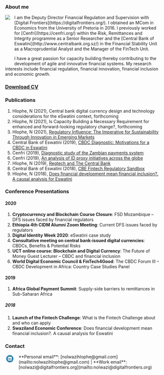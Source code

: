 ### **About me**
<dl>
<img src="NolwaziHlophe_1.jpg" style="border: 0pt none; margin-bottom: 1em; float: left; margin-right: 1em;" height="150">
<p style="text-align: left;">
</p>
</dl>
I am the Deputy Director Financial Regulation and Supervision with [Digital Frontiers](https://digitalfrontiers.org/). I obtained an MCom in Economics from the University of Pretoria in 2016. I previously worked for [Cenfri](https://cenfri.org/) within the Risk, Remittances and Integrity programme as a Senior Researcher and the [Central Bank of Eswatini](http://www.centralbank.org.sz/) in the Financial Stability Unit as a Macroprudential Analyst and the Manager of the FinTech Unit.


I have a great passion for capacity building thereby contributing to the development of agile and innovative financial systems. My research interests include financial regulation, financial innovation, financial inclusion and economic growth.

### [**Download CV**](https://www.dropbox.com/s/adyje70ohuctg09/NolwaziHlophe_CV.pdf?dl=0)

### **Publications**
1. Hlophe, N (2021), Central bank digital currency design and technology considerations for the eSwatini context, forthcoming 
2. Hlophe, N (2021), Is Capacity Building a Necessary Requirement for enhanced and forward-looking regulatory change?, forthcoming
3. Hlophe, N (2021), [Regulatory Influence: The Imperative for Sustainability Through Innovation in Emerging Markets](https://regtechafrica.com/regetechafrica-magazine/) 
4. Central Bank of Eswatini (2019), [CBDC Diagnostic: Motivations for a CBDC in Eswatini](https://www.centralbank.org.sz/fintech/cbdc/CBE-Cenfri%20CBDC%20Diagnostic_Phase1%20(002).pdf)
5. Cenfri (2019), [Diagnostic study of the Zambian payments system](https://cenfri.org/publications/diagnostic-study-of-the-zambian-payments-system/)
6. Cenfri (2019), [An analysis of ID proxy initiatives across the globe](https://cenfri.org/publications/an-analysis-of-id-proxy-initiatives-across-the-globe/)
7. Hlophe, N (2019), [Regtech and The Central Bank](https://www.centralbank.org.sz/media/newsletter/docs/CENTRATALK_20180206.pdf)
8. Central Bank of Eswatini (2018), [CBE Fintech Regulatory Sandbox](https://www.centralbank.org.sz/fintech/sandbox/)
9. Hlophe, N (2018), [Does financial development mean financial inclusion?. A causal analysis for Eswatini](https://www.african-review.com/view-paper.php?serial=20191102135807-759399)

### **Conference Presentations**
#### 2020
1. **Cryptocurrency and Blockchain Course Closure**: FSD Mozambique – DFS issues faced by financial regulators
2.	**Ethiopia  4th CIDM Alumni Zoom Meeting**: Current DFS issues faced by regulators
3.	**Digital Identity Week 2020**: eSwatini case study
4.	**Consultative meeting on central bank-issued digital currencies**: CBDCs, Benefits & Potential Risks
5.	**UCT online course: Blockchain and Digital Currency**: The Future of Money Guest Lecturer – CBDC and financial inclusion 
6.  **World Digital Economic Council & FinTech4Good**: The CBDC Forum III – CBDC Development in Africa: Country Case Studies Panel 

#### 2019
1. **Africa Global Payment Summit**: Supply-side barriers to remittances in Sub-Saharan Africa

##### 2018
1. **Launch of the Fintech Challenge**: What is the Fintech Challenge about and who can apply
2. **Swaziland Economic Conference**: Does financial development mean financial inclusion?. A causal analysis for Eswatini

### **Contact**
<dl>
<a href="https://www.linkedin.com/in/nolwazi-hlophe"> 
<img src="Linkedin-Circle-SM-Button.png" style="border: 0pt none; margin-bottom: 1em; float: left; margin-right: 1em;" width="30" height="30">
<p style="text-align: left;">
</p>
</a>
</dl>
**Personal email**: [nolwazihlophe@gmail.com](mailto:nolwazihlophe@gmail.com) | **Work email**: [nolwazi@digitalfrontiers.org](mailto:nolwazi@digitalfrontiers.org) 
